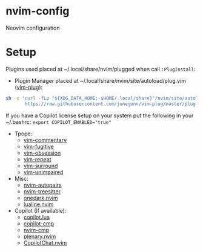 # nvim-config
Neovim configuration

# Setup
Plugins used placed at ~/.local/share/nvim/plugged when call `:PlugInstall`:
- Plugin Manager placed at ~/.local/share/nvim/site/autoload/plug.vim ([vim-plug](https://github.com/junegunn/vim-plug.git)):
```sh
sh -c 'curl -fLo "${XDG_DATA_HOME:-$HOME/.local/share}"/nvim/site/autoload/plug.vim --create-dirs \
       https://raw.githubusercontent.com/junegunn/vim-plug/master/plug.vim'
```

If you have a Copilot license setup on your system put the following in your ~/.bashrc:
`export COPILOT_ENABLED="true"`

- Tpope:
    - [vim-commentary](https://github.com/tpope/vim-commentary.git)
    - [vim-fugitive](https://github.com/tpope/vim-fugitive.git)
    - [vim-obsession](https://github.com/tpope/vim-obsession.git)
    - [vim-repeat](https://github.com/tpope/vim-repeat.git)
    - [vim-surround](https://github.com/tpope/vim-surround.git)
    - [vim-unimpaired](https://github.com/tpope/vim-unimpaired.git)
- Misc:
    - [nvim-autopairs](https://github.com/windwp/nvim-autopairs.git)
    - [nvim-treesitter](https://github.com/nvim-treesitter/nvim-treesitter.git)
    - [onedark.nvim](https://github.com/navarasu/onedark.nvim.git)
    - [lualine.nvim](https://github.com/nvim-lualine/lualine.nvim.git)
- Copilot (If available):
    - [copilot.lua](https://github.com/zbirenbaum/copilot.lua.git)
    - [copilot-cmp](https://github.com/zbirenbaum/copilot-cmp.git)
    - [nvim-cmp](https://github.com/hrsh7th/nvim-cmp.git)
    - [plenary.nvim](https://github.com/nvim-lua/plenary.nvim.git)
    - [CopilotChat.nvim](https://github.com/CopilotC-Nvim/CopilotChat.nvim.git)
